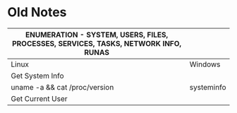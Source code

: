 # Old Notes

| ENUMERATION - SYSTEM, USERS, FILES, PROCESSES, SERVICES, TASKS, NETWORK INFO, RUNAS ||
| ------ | ------ |
| Linux | Windows |
| Get System Info ||
| uname -a && cat /proc/version | systeminfo |
| Get Current User ||
